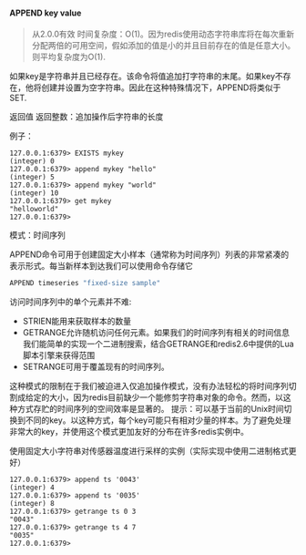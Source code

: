 #### APPEND key value

> 从2.0.0有效
> 时间复杂度：O(1)。因为redis使用动态字符串库将在每次重新分配两倍的可用空间，假如添加的值是小的并且目前存在的值是任意大小。则平均复杂度为O(1).

如果key是字符串并且已经存在。该命令将值追加打字符串的末尾。如果key不存在，他将创建并设置为空字符串。因此在这种特殊情况下，APPEND将类似于SET.

返回值
返回整数：追加操作后字符串的长度

例子：

```text
127.0.0.1:6379> EXISTS mykey
(integer) 0
127.0.0.1:6379> append mykey "hello"
(integer) 5
127.0.0.1:6379> append mykey "world"
(integer) 10
127.0.0.1:6379> get mykey
"helloworld"
127.0.0.1:6379>
```

模式：时间序列

APPEND命令可用于创建固定大小样本（通常称为时间序列）列表的非常紧凑的表示形式。每当新样本到达我们可以使用命令存储它

```cmd
APPEND timeseries "fixed-size sample"
```

访问时间序列中的单个元素并不难:

* STRIEN能用来获取样本的数量
* GETRANGE允许随机访问任何元素。如果我们的时间序列有相关的时间信息我们能简单的实现一个二进制搜索，结合GETRANGE和redis2.6中提供的Lua脚本引擎来获得范围
* SETRANGE可用于覆盖现有的时间序列。

这种模式的限制在于我们被迫进入仅追加操作模式，没有办法轻松的将时间序列切割成给定的大小，因为redis目前缺少一个能修剪字符串对象的命令。然而，以这种方式存贮的时间序列的空间效率是显著的。
提示：可以基于当前的Unix时间切换到不同的key。以这种方式，每个key可能只有相对少量的样本。为了避免处理非常大的key，并使用这个模式更加友好的分布在许多redis实例中。

使用固定大小字符串对传感器温度进行采样的实例（实际实现中使用二进制格式更好）

```text
127.0.0.1:6379> append ts '0043'
(integer) 4
127.0.0.1:6379> append ts '0035'
(integer) 8
127.0.0.1:6379> getrange ts 0 3
"0043"
127.0.0.1:6379> getrange ts 4 7
"0035"
127.0.0.1:6379>
```